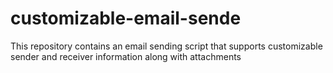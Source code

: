 # customizable-email-sende
This repository contains an email sending script that supports customizable sender and receiver information along with attachments
